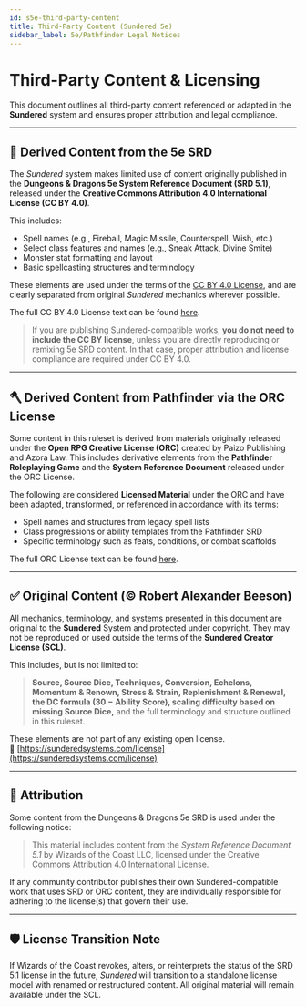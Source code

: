 ```yaml
---
id: s5e-third-party-content
title: Third-Party Content (Sundered 5e)
sidebar_label: 5e/Pathfinder Legal Notices
---
```


# Third-Party Content & Licensing

This document outlines all third-party content referenced or adapted in the **Sundered** system and ensures proper attribution and legal compliance.

---

## 🔰 Derived Content from the 5e SRD

The *Sundered* system makes limited use of content originally published in the **Dungeons & Dragons 5e System Reference Document (SRD 5.1)**, released under the **Creative Commons Attribution 4.0 International License (CC BY 4.0)**.

This includes:

- Spell names (e.g., Fireball, Magic Missile, Counterspell, Wish, etc.)
- Select class features and names (e.g., Sneak Attack, Divine Smite)
- Monster stat formatting and layout
- Basic spellcasting structures and terminology

These elements are used under the terms of the [CC BY 4.0 License](https://creativecommons.org/licenses/by/4.0/), and are clearly separated from original *Sundered* mechanics wherever possible.

The full CC BY 4.0 License text can be found [here](5.1cc-srd.md).

> If you are publishing Sundered-compatible works, **you do not need to include the CC BY license**, unless you are directly reproducing or remixing 5e SRD content. In that case, proper attribution and license compliance are required under CC BY 4.0.

---

## 🪓 Derived Content from Pathfinder via the ORC License

Some content in this ruleset is derived from materials originally released under the **Open RPG Creative License (ORC)** created by Paizo Publishing and Azora Law. This includes derivative elements from the **Pathfinder Roleplaying Game** and the **System Reference Document** released under the ORC License.

The following are considered **Licensed Material** under the ORC and have been adapted, transformed, or referenced in accordance with its terms:

- Spell names and structures from legacy spell lists
- Class progressions or ability templates from the Pathfinder SRD
- Specific terminology such as feats, conditions, or combat scaffolds

The full ORC License text can be found [here](orc.md).

---

## ✅ Original Content (© Robert Alexander Beeson)

All mechanics, terminology, and systems presented in this document are original to the **Sundered** System and protected under copyright. They may not be reproduced or used outside the terms of the **Sundered Creator License (SCL)**.

This includes, but is not limited to:

> **Source, Source Dice, Techniques, Conversion, Echelons, Momentum & Renown, Stress & Strain, Replenishment & Renewal, the DC formula (30 − Ability Score), scaling difficulty based on missing Source Dice,** and the full terminology and structure outlined in this ruleset.

These elements are not part of any existing open license.  
📎 [https://sunderedsystems.com/license](https://sunderedsystems.com/license)


---

## 🧵 Attribution

Some content from the Dungeons & Dragons 5e SRD is used under the following notice:

> This material includes content from the *System Reference Document 5.1* by Wizards of the Coast LLC, licensed under the Creative Commons Attribution 4.0 International License.

If any community contributor publishes their own Sundered-compatible work that uses SRD or ORC content, they are individually responsible for adhering to the license(s) that govern their use.

---

## 🛡️ License Transition Note

If Wizards of the Coast revokes, alters, or reinterprets the status of the SRD 5.1 license in the future, *Sundered* will transition to a standalone license model with renamed or restructured content. All original material will remain available under the SCL.
